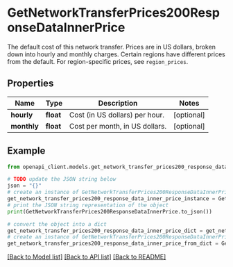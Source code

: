 # GetNetworkTransferPrices200ResponseDataInnerPrice

The default cost of this network transfer. Prices are in US dollars, broken down into hourly and monthly charges.  Certain regions have different prices from the default. For region-specific prices, see `region_prices`.

## Properties

Name | Type | Description | Notes
------------ | ------------- | ------------- | -------------
**hourly** | **float** | Cost (in US dollars) per hour. | [optional] 
**monthly** | **float** | Cost per month, in US dollars. | [optional] 

## Example

```python
from openapi_client.models.get_network_transfer_prices200_response_data_inner_price import GetNetworkTransferPrices200ResponseDataInnerPrice

# TODO update the JSON string below
json = "{}"
# create an instance of GetNetworkTransferPrices200ResponseDataInnerPrice from a JSON string
get_network_transfer_prices200_response_data_inner_price_instance = GetNetworkTransferPrices200ResponseDataInnerPrice.from_json(json)
# print the JSON string representation of the object
print(GetNetworkTransferPrices200ResponseDataInnerPrice.to_json())

# convert the object into a dict
get_network_transfer_prices200_response_data_inner_price_dict = get_network_transfer_prices200_response_data_inner_price_instance.to_dict()
# create an instance of GetNetworkTransferPrices200ResponseDataInnerPrice from a dict
get_network_transfer_prices200_response_data_inner_price_from_dict = GetNetworkTransferPrices200ResponseDataInnerPrice.from_dict(get_network_transfer_prices200_response_data_inner_price_dict)
```
[[Back to Model list]](../README.md#documentation-for-models) [[Back to API list]](../README.md#documentation-for-api-endpoints) [[Back to README]](../README.md)


